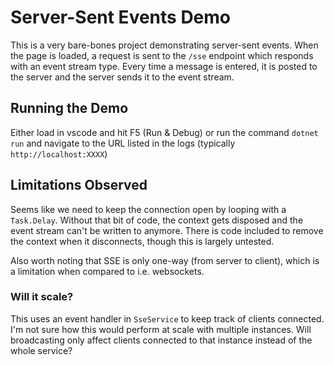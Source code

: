 # Server-Sent Events Demo

This is a very bare-bones project demonstrating server-sent events. When the page is loaded, a request is sent to the `/sse` endpoint which responds with an event stream type. Every time a message is entered, it is posted to the server and the server sends it to the event stream.

## Running the Demo

Either load in vscode and hit F5 (Run & Debug) or run the command `dotnet run` and navigate to the URL listed in the logs (typically `http://localhost:XXXX`)

## Limitations Observed

Seems like we need to keep the connection open by looping with a `Task.Delay`. Without that bit of code, the context gets disposed and the event stream can't be written to anymore. There is code included to remove the context when it disconnects, though this is largely untested.

Also worth noting that SSE is only one-way (from server to client), which is a limitation when compared to i.e. websockets.

### Will it scale?

This uses an event handler in `SseService` to keep track of clients connected. I'm not sure how this would perform at scale with multiple instances. Will broadcasting only affect clients connected to that instance instead of the whole service?
